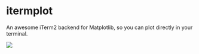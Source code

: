 # itermplot

An awesome iTerm2 backend for Matplotlib, so you can plot directly in your terminal.

<img src="https://github.com/daleroberts/itermplot/raw/master/docs/subplots.png">